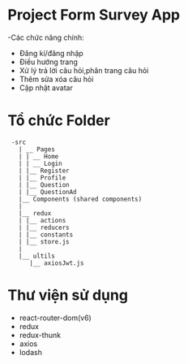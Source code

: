 # Project Form Survey App
-Các chức năng chính: 
+ Đăng kí/đăng nhập 
+  Điều hướng trang 
+ Xử lý trả lời câu hỏi,phân trang câu hỏi 
+ Thêm sửa xóa câu hỏi 
+ Cập nhật avatar
# Tổ chức Folder
```
 -src
   | __ Pages
   | | __ Home
   | | __ Login
   | |__ Register
   | |__ Profile
   | |__ Question
   | |__ QuestionAd
   |__ Components (shared components)
   |
   |__ redux
   | |__ actions
   | |__ reducers
   | |__ constants
   | |__ store.js
   |
   |__ ultils
      |__ axiosJwt.js
```
# Thư viện sử dụng 
+ react-router-dom(v6) 
+ redux 
+ redux-thunk 
+ axios 
+ lodash
